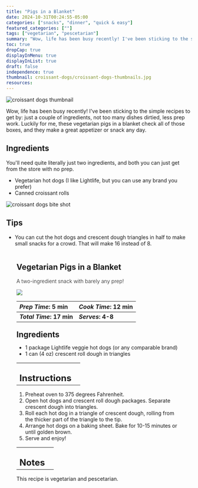 ```yaml
---
title: "Pigs in a Blanket"
date: 2024-10-31T00:24:55-05:00
categories: ["snacks", "dinner", "quick & easy"]
featured_categories: [""]
tags: ["vegetarian", "pescetarian"]
summary: "Wow, life has been busy recently! I've been sticking to the simple recipes to get by: just a couple of ingredients, not too many dishes dirtied, less prep work. Luckily for me, these vegetarian pigs in a blanket check all of those boxes, and they make a great appetizer or snack any day."
toc: true
dropCap: true
displayInMenu: true
displayInList: true
draft: false
independence: true
thumbnail: croissant-dogs/croissant-dogs-thumbnails.jpg
resources:
---
```


![croissant dogs thumbnail](../../croissant-dogs/croissant-dogs-thumbnails.jpg)

Wow, life has been busy recently! I've been sticking to the simple recipes to get by: just a couple of ingredients, not too many dishes dirtied, less prep work. Luckily for me, these vegetarian pigs in a blanket check all of those boxes, and they make a great appetizer or snack any day.

## Ingredients

You'll need quite literally just two ingredients, and both you can just get from the store with no prep. 

- Vegetarian hot dogs (I like Lightlife, but you can use any brand you prefer)
- Canned croissant rolls

![croissant dogs bite shot](../../croissant-dogs/croissant-dogs-cut.jpg)

## Tips

- You can cut the hot dogs and crescent dough triangles in half to make small snacks for a crowd. That will make 16 instead of 8.

<div class = "bg-pink-100 dark:bg-gray-700"  id = "recipe"> 
<div class = "bg-pink-100 dark:bg-gray-700"  style = "padding-left:2em; margin-top:0; margin-bottom:0;">

<div style="display:grid; align-items:start; justify-content:space-between; padding-right:2em" class="grid-cols-2 gap-2 md:gap-4 lg:gap-8 xl:gap-12"><div class = "mb-8"><h2>Vegetarian Pigs in a Blanket</h2><p style = "font-weight: 300;">A two-ingredient snack with barely any prep!</p></div><img src="../../croissant-dogs/croissant-dogs-thumbnails.jpg"  class="w-full h-auto mx-auto"></div>

| _Prep Time_: 5 min  | _Cook Time_: 12 min  |
| :--- | :--- |
| **_Total Time_: 17 min** | **_Serves_: 4-8**  |

</div>
<div style=" padding-left:2em; padding-right:2em; border-width:3px; margin-top:0;" class="bg-white dark:bg-gray-900 border-pink-100 dark:border-gray-700 dark:!text-white">
 <div><h2 style = "margin-top:1em; margin-bottom:0;" >Ingredients</h2></div>

- 1 package Lightlife veggie hot dogs (or any comparable brand)
- 1 can (4 oz) crescent roll dough in triangles

|   |    |
| :--- | :--- |
| <div><h2 style = "margin-top:1em; margin-bottom:0;" >Instructions</h2></div>|   |

1. Preheat oven to 375 degrees Fahrenheit.
2. Open hot dogs and crescent roll dough packages. Separate crescent dough into triangles. 
3. Roll each hot dog in a triangle of crescent dough, rolling from the thicker part of the triangle to the tip.
4. Arrange hot dogs on a baking sheet. Bake for 10-15 minutes or until golden brown.
5. Serve and enjoy!

|   |    |
| :--- | :--- |
| <div><h2 style = "margin-top:1em; margin-bottom:0;" >Notes</h2></div>|   |

This recipe is vegetarian and pescetarian. 

</div>
</div>
